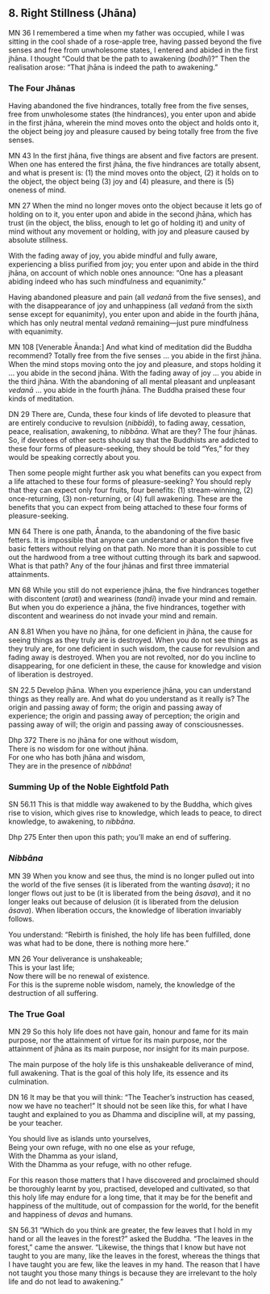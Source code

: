 ## 8. Right Stillness (Jhāna)

<span class="sutta-ref">MN 36</span> I remembered a time when my father was occupied, while I was sitting in the cool shade of a rose-apple tree, having passed beyond the five senses and free from unwholesome states, I entered and abided in the first jhāna. I thought “Could that be the path to awakening (_bodhi_)?” Then the realisation arose: “That jhāna is indeed the path to awakening.”

### The Four Jhānas

Having abandoned the five hindrances, totally free from the five senses, free from unwholesome states (the hindrances), you enter upon and abide in the first jhāna, wherein the mind moves onto the object and holds onto it, the object being joy and pleasure caused by being totally free from the five senses.

<span class="sutta-ref">MN 43</span> In the first jhāna, five things are absent and five factors are present. When one has entered the first jhāna, the five hindrances are totally absent, and what is present is: (1) the mind moves onto the object, (2) it holds on to the object, the object being (3) joy and (4) pleasure, and there is (5) oneness of mind.

<span class="sutta-ref">MN 27</span> When the mind no longer moves onto the object because it lets go of holding on to it, you enter upon and abide in the second jhāna, which has trust (in the object, the bliss, enough to let go of holding it) and unity of mind without any movement or holding, with joy and pleasure caused by absolute stillness.

With the fading away of joy, you abide mindful and fully aware, experiencing a bliss purified from joy; you enter upon and abide in the third jhāna, on account of which noble ones announce: “One has a pleasant abiding indeed who has such
mindfulness and equanimity.”

Having abandoned pleasure and pain (all _vedanā_ from the five senses), and with the disappearance of joy and unhappiness (all _vedanā_ from the sixth sense except for equanimity), you enter upon and abide in the fourth jhāna, which has only
neutral mental _vedanā_ remaining—just pure mindfulness with equanimity.

<span class="sutta-ref">MN 108</span> \[Venerable Ānanda:] And what kind of meditation did the Buddha recommend? Totally free from the five senses … you abide in the first jhāna. When the mind stops moving onto the joy and pleasure, and stops holding it … you abide in the second jhāna. With the fading away of joy … you abide in the third jhāna. With the abandoning of all mental pleasant and unpleasant _vedanā_ … you abide in the fourth jhāna. The Buddha praised these four kinds of meditation.

<span class="sutta-ref">DN 29</span> There are, Cunda, these four kinds of life devoted to pleasure that are entirely conducive to revulsion (_nibbidā_), to fading away, cessation, peace, realisation, awakening, to _nibbāna_. What are they? The four jhānas. So, if devotees of other sects should say that the Buddhists are addicted to these four forms of pleasure-seeking, they should be told “Yes,” for they would be speaking correctly about you.

Then some people might further ask you what benefits can you expect from a life attached to these four forms of pleasure-seeking? You should reply that they can expect only four fruits, four benefits: (1) stream-winning, (2) once-returning, (3) non-returning, or (4) full awakening. These are the benefits that you can expect from being attached to these four forms of pleasure-seeking.

<span class="sutta-ref">MN 64</span> There is one path, Ānanda, to the abandoning of the five basic fetters. It is impossible that anyone can understand or abandon these five basic fetters without relying on that path. No more than it is possible to cut out the hardwood from a tree without cutting through its bark and sapwood. What is that path? Any of the four jhānas and first three immaterial attainments.

<span class="sutta-ref">MN 68</span> While you still do not experience jhāna, the five hindrances together with discontent (_arati_) and weariness (_tandī_) invade your mind and remain. But when you do experience a jhāna, the five hindrances, together with discontent and weariness do not invade your mind and remain.

<span class="sutta-ref">AN 8.81</span> When you have no jhāna, for one deficient in jhāna, the cause for seeing things as they truly are is destroyed. When you do not see things as they truly are, for one deficient in such wisdom, the cause for revulsion and fading away is destroyed. When you are not revolted, nor do you incline to disappearing, for one deficient in these, the cause for knowledge and vision of liberation is destroyed.

<span class="sutta-ref">SN 22.5</span> Develop jhāna. When you experience jhāna, you can understand things as they really are. And what do you understand as it really is? The origin and passing away of form; the origin and passing away of experience; the origin and passing away of perception; the origin and passing away of will; the origin and passing away of consciousnesses.

<span class="sutta-ref">Dhp 372</span> There is no jhāna for one without wisdom,<br />
There is no wisdom for one without jhāna.<br />
For one who has both jhāna and wisdom,<br />
They are in the presence of _nibbāna_!

### Summing Up of the Noble Eightfold Path

<span class="sutta-ref">SN 56.11</span> This is that middle way awakened to by the Buddha, which gives rise to vision, which gives rise to knowledge, which leads to peace, to direct knowledge, to awakening, to _nibbāna_.

<span class="sutta-ref">Dhp 275</span> Enter then upon this path; you’ll make an end of suffering.

### _Nibbāna_

<span class="sutta-ref">MN 39</span> When you know and see thus, the mind is no longer pulled out into the world of the five senses (it is liberated from the wanting _āsava_); it no longer flows out just to be (it is liberated from the being _āsava_), and it no longer leaks out because of delusion (it is liberated from the delusion _āsava_). When liberation occurs, the knowledge of liberation invariably follows.

You understand: “Rebirth is finished, the holy life has been fulfilled, done was what had to be done, there is nothing more here.”

<span class="sutta-ref">MN 26</span> Your deliverance is unshakeable;<br />
This is your last life;<br />
Now there will be no renewal of existence.<br />
For this is the supreme noble wisdom, namely, the knowledge of the destruction of all suffering.

### The True Goal

<span class="sutta-ref">MN 29</span> So this holy life does not have gain, honour and fame for its main purpose, nor the attainment of virtue for its main purpose, nor the attainment of jhāna as its main purpose, nor insight for its main purpose.

The main purpose of the holy life is this unshakeable deliverance of mind, full awakening. That is the goal of this holy life, its essence and its culmination.

<span class="sutta-ref">DN 16</span> It may be that you will think: “The Teacher’s instruction has ceased, now we have no teacher!” It should not be seen like this, for what I have taught and explained to you as Dhamma and discipline will, at my passing, be your teacher.

You should live as islands unto yourselves,<br />
Being your own refuge, with no one else as your refuge,<br />
With the Dhamma as your island,<br />
With the Dhamma as your refuge, with no other refuge.

For this reason those matters that I have discovered and proclaimed should be thoroughly learnt by you, practised, developed and cultivated, so that this holy life may endure for a long time, that it may be for the benefit and happiness of the multitude, out of compassion for the world, for the benefit and happiness of _devas_ and humans.

<span class="sutta-ref">SN 56.31</span> “Which do you think are greater, the few leaves that I hold in my hand or all the leaves in the forest?” asked the Buddha. “The leaves in the forest,” came the answer. “Likewise, the things that I know but have not taught to you are many, like the leaves in the forest, whereas the things that I have taught you are few, like the leaves in my hand. The reason that I have not taught you those many things is because they are irrelevant to the holy life and do not lead to awakening.”
